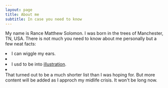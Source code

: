 ```yaml
---
layout: page
title: About me
subtitle: In case you need to know
---
```


My name is Rance Matthew Solomon. I was born in the trees of Manchester, TN, USA. There is not much you need to know about me personally but a few neat facts:
<li> I can wiggle my ears. <li><br>
<li> I usd to be into <a href="https://hitrecord.org/users/CoAM/records">illustration</a>. <li><br>
That turned out to be a much shorter list than I was hoping for.
But more content will be added as I approch my midlife crisis. It won't be long now.
